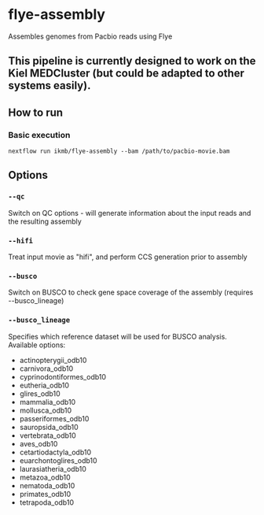# flye-assembly
Assembles genomes from Pacbio reads using Flye

## This pipeline is currently designed to work on the Kiel MEDCluster (but could be adapted to other systems easily). 

## How to run

### Basic execution

`nextflow run ikmb/flye-assembly --bam /path/to/pacbio-movie.bam`

## Options

### `--qc`
Switch on QC options - will generate information about the input reads and the resulting assembly

### `--hifi`
Treat input movie as "hifi", and perform CCS generation prior to assembly

### `--busco`
Switch on BUSCO to check gene space coverage of the assembly (requires --busco_lineage)

### `--busco_lineage`
Specifies which reference dataset will be used for BUSCO analysis. Available options:

* actinopterygii_odb10 
* carnivora_odb10
* cyprinodontiformes_odb10
* eutheria_odb10
* glires_odb10
* mammalia_odb10
* mollusca_odb10
* passeriformes_odb10
* sauropsida_odb10
* vertebrata_odb10
* aves_odb10
* cetartiodactyla_odb10
* euarchontoglires_odb10
* laurasiatheria_odb10
* metazoa_odb10
* nematoda_odb10
* primates_odb10
* tetrapoda_odb10

